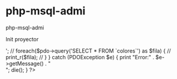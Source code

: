 # php-msql-admi
php-msql-admi

Init proyector 
<?php
 
$link = 'mysql:host=localhost;dbname=yt_colores';
$usuario = 'root';
//$pass = 'root';

try {
    
   $pdo = new PDO($link, $usuario);

   echo 'Conectado !! <br>';
//     foreach($pdo->query('SELECT * FROM `colores`') as $fila) {
//        print_r($fila);
// }

} catch (PDOException $e) {
    print "Error:" . $e->getMessage() . "<br/>";
    die();
}
?>

